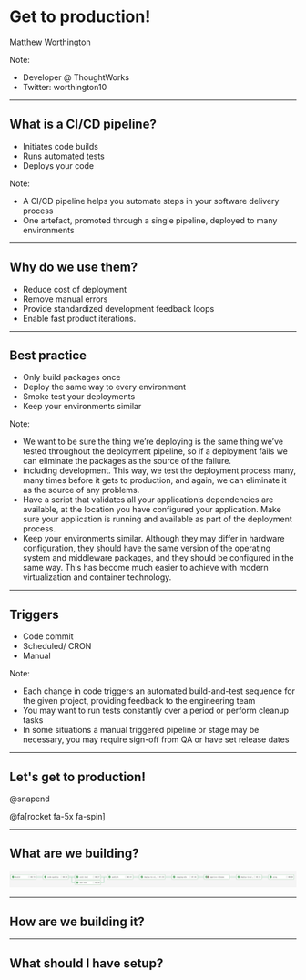 # Get to production!

Matthew Worthington

Note:

- Developer @ ThoughtWorks
- Twitter: worthington10

---

## What is a CI/CD pipeline?

- Initiates code builds
- Runs automated tests
- Deploys your code

Note:

- A CI/CD pipeline helps you automate steps in your software delivery process
- One artefact, promoted through a single pipeline, deployed to many environments

---

## Why do we use them?

- Reduce cost of deployment
- Remove manual errors
- Provide standardized development feedback loops
- Enable fast product iterations.

---

## Best practice

- Only build packages once
- Deploy the same way to every environment
- Smoke test your deployments
- Keep your environments similar

Note:

- We want to be sure the thing we’re deploying is the same thing we’ve tested throughout the deployment pipeline, so if a deployment fails we can eliminate the packages as the source of the failure.
- including development. This way, we test the deployment process many, many times before it gets to production, and again, we can eliminate it as the source of any problems.
- Have a script that validates all your application’s dependencies are available, at the location you have configured your application. Make sure your application is running and available as part of the deployment process.
- Keep your environments similar. Although they may differ in hardware configuration, they should have the same version of the operating system and middleware packages, and they should be configured in the same way. This has become much easier to achieve with modern virtualization and container technology.

---

## Triggers

- Code commit
- Scheduled/ CRON
- Manual

Note:

- Each change in code triggers an automated build-and-test sequence for the given project, providing feedback to the engineering team
- You may want to run tests constantly over a period or perform cleanup tasks
- In some situations a manual triggered pipeline or stage may be necessary, you may require sign-off from QA or have set release dates

---

## Let's get to production!

@snapend

@fa[rocket fa-5x fa-spin]

---

## What are we building?

![Pipeline](pipeline.png)

---

## How are we building it?

---

## What should I have setup?